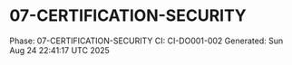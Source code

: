 # 07-CERTIFICATION-SECURITY
Phase: 07-CERTIFICATION-SECURITY
CI: CI-DO001-002
Generated: Sun Aug 24 22:41:17 UTC 2025
